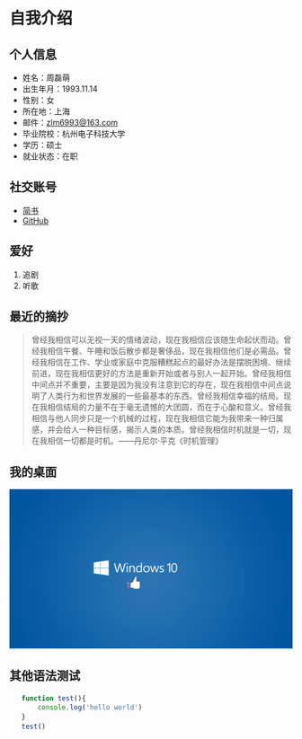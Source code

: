 # 自我介绍
## 个人信息
* 姓名：周磊萌
* 出生年月：1993.11.14
* 性别：女
* 所在地：上海
* 邮件：zlm6993@163.com
* 毕业院校：杭州电子科技大学
* 学历：硕士
* 就业状态：在职
## 社交账号
* [简书](https://www.jianshu.com/u/f955ab6df892)
* [GitHub](https://github.com/Lemon1114)
## 爱好
1. 追剧
2. 听歌
## 最近的摘抄
>曾经我相信可以无视一天的情绪波动，现在我相信应该随生命起伏而动。曾经我相信午餐、午睡和饭后散步都是奢侈品，现在我相信他们是必需品。曾经我相信在工作、学业或家庭中克服糟糕起点的最好办法是摆脱困境、继续前进，现在我相信更好的方法是重新开始或者与别人一起开始。曾经我相信中间点并不重要，主要是因为我没有注意到它的存在，现在我相信中间点说明了人类行为和世界发展的一些最基本的东西。曾经我相信幸福的结局。现在我相信结局的力量不在于毫无遗憾的大团圆，而在于心酸和意义。曾经我相信与他人同步只是一个机械的过程，现在我相信它能为我带来一种归属感，并会给人一种目标感，揭示人类的本质。曾经我相信时机就是一切，现在我相信一切都是时机。——丹尼尔·平克《时机管理》
## 我的桌面
![我的桌面](/blue.jpg)

## 其他语法测试
```javascript
   function test(){
       console.log('hello world')
   }
   test()
```